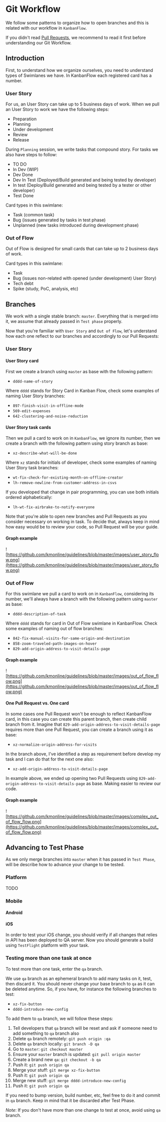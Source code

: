 Git Workflow
============

We follow some patterns to organize how to open branches and this is related with our workflow in `KanbanFlow`.

If you didn't read [Pull Requests](https://github.com/kmonline/guidelines/blob/master/resources/pull_requests.md), we recommend to read it first before understanding our Git Workflow.

## Introduction

First, to understand how we organize ourselves, you need to understand types of Swimlanes we have. In KanbanFlow each registered card has a number.

### User Story

For us, an User Story can take up to 5 business days of work. When we pull an User Story to work we have the following steps:

* Preparation
* Planning
* Under development
* Review
* Release

During `Planning` session, we write tasks that compound story. For tasks we also have steps to follow:

* TO DO
* In Dev (WIP)
* Dev Done
* Dev In Test (Deployed/Build generated and being tested by developer)
* In test (Deploy/Build generated and being tested by a tester or other developer)
* Test Done

Card types in this swimlane:

* Task (common task)
* Bug (issues generated by tasks in test phase)
* Unplanned (new tasks introduced during development phase)

### Out of Flow

Out of Flow is designed for small cards that can take up to 2 business days of work.

Card types in this swimlane:

* Task
* Bug (issues non-related with opened (under development) User Story)
* Tech debt
* Spike (study, PoC, analysis, etc)

## Branches

We work with a single stable branch: `master`. Everything that is merged into it, we assume that already passed in `Test phase` properly.

Now that you're familiar with `User Story` and `Out of Flow`, let's understand how each one reflect to our branches and accordingly to our Pull Requests:

### User Story

#### User Story card

First we create a branch using `master` as base with the following pattern:

* `dddd-name-of-story`

Where `dddd` stands for Story Card in Kanban Flow, check some examples of naming User Story branches:

* `897-finish-visit-in-offline-mode`
* `569-edit-expenses`
* `642-clustering-and-noise-reduction`

#### User Story task cards

Then we pull a card to work on in `KanbanFlow`, we ignore its number, then we create a branch with the following pattern using story branch as base:

* `xz-describe-what-will-be-done`

Where `xz` stands for initials of developer, check some examples of naming User Story task branches:

* `wt-fix-check-for-existing-month-on-offline-creator`
* `lh-remove-newline-from-customer-address-in-csvs`

If you developed that change in pair programming, you can use both initials ordered alphabetically:

* `lh-wt-fix-airbrake-to-notify-everyone`

Note that you're able to open new branches and Pull Requests as you consider necessary on working in task. To decide that, always keep in mind how easy would be to review your code, so Pull Request will be your guide.

#### Graph example

![https://github.com/kmonline/guidelines/blob/master/images/user_story_flow.png](https://github.com/kmonline/guidelines/blob/master/images/user_story_flow.png)

### Out of Flow

For this swimlane we pull a card to work on in `KanbanFlow`, considering its number, we'll always have a branch with the following pattern using `master` as base:

* `dddd-description-of-task`

Where `dddd` stands for card in Out of Flow swimlane in KanbanFlow. Check some examples of naming out of flow branches:

* `842-fix-manual-visits-for-same-origin-and-destination`
* `858-zoom-traveled-path-images-on-hover`
* `829-add-origin-address-to-visit-details-page`

#### Graph example

![https://github.com/kmonline/guidelines/blob/master/images/out_of_flow_flow.png](https://github.com/kmonline/guidelines/blob/master/images/out_of_flow_flow.png)

#### One Pull Request vs. One card

In some cases one Pull Request won't be enough to reflect KanbanFlow card, in this case you can create this parent branch, then create child branch from it. Imagine that `829-add-origin-address-to-visit-details-page` requires more than one Pull Request, you can create a branch using it as base:

* `xz-normalize-origin-address-for-visits`

In the branch above, I've identified a step as requirement before develop my task and I can do that for the next one also:

* `xz-add-origin-address-to-visit-details-page`

In example above, we ended up opening two Pull Requests using `829-add-origin-address-to-visit-details-page` as base. Making easier to review our code.

#### Graph example

![https://github.com/kmonline/guidelines/blob/master/images/complex_out_of_flow_flow.png](https://github.com/kmonline/guidelines/blob/master/images/complex_out_of_flow_flow.png)

## Advancing to Test Phase

As we only merge branches into `master` when it has passed in `Test Phase`, will be describe how to advance your change to be tested.

### Platform

TODO

### Mobile

#### Android

#### iOS

In order to test your iOS change, you should verify if all changes that relies in API has been deployed to QA server. Now you should generate a build using `TestFlight` platform with your task.

### Testing more than one task at once

To test more than one task, enter the `qa` branch.

We use `qa` branch as an ephemeral branch to add many tasks on it, test, then discard it. You should never change your base branch to `qa` as it can be deleted anytime. So, if you have, for instance the following branches to test:

* `xz-fix-button`
* `dddd-introduce-new-config`

To add them to `qa` branch, we will follow these steps:

1. Tell developers that `qa` branch will be reset and ask if someone need to add something to `qa` branch also
2. Delete `qa` branch remotely: `git push origin :qa`
3. Delete `qa` branch locally: `git branch -D qa`
4. Go to `master`: `git checkout master`
5. Ensure your `master` branch is updated: `git pull origin master`
6. Create a brand new `qa`: `git checkout -b qa`
7. Push it: `git push origin qa`
8. Merge your stuff: `git merge xz-fix-button`
9. Push it: `git push origin qa`
10. Merge new stuff: `git merge dddd-introduce-new-config`
11. Push it: `git push origin qa`

If you need to bump version, build number, etc, feel free to do it and commit in `qa` branch. Keep in mind that it be discarded after Test Phase.

*Note*: If you don't have more than one change to test at once, avoid using `qa` branch.
